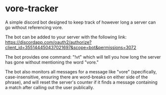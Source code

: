 # vore-tracker
A simple discord bot designed to keep track of however long a server can go without referencing vore.

The bot can be added to your server with the following link:
	https://discordapp.com/oauth2/authorize?client_id=355144450437021697&scope=bot&permissions=3072

The bot provides one command: "!vt" which will tell you how long the server has gone without mentioning the word "vore."

The bot also monitors all messages for a message like "vore" (specifically, case-insensitive, ensuring there are word-breaks on either side of the phrase), and will reset the server's counter if it finds a message containing a match after calling out the user publically.

